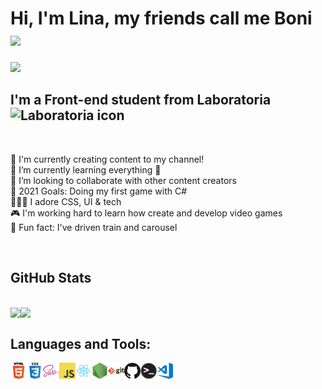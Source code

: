 # Hi, I'm Lina, my friends call me Boni <img width='80px' src='https://i.pinimg.com/originals/93/63/eb/9363ebc5e8fad43049a09b57b77022fe.gif'>

![](https://komarev.com/ghpvc/?username=linaurena&color=gray)

## I'm a Front-end student from Laboratoria  <img alt="Laboratoria icon" width="20px" src="https://avatars2.githubusercontent.com/u/7280695?s=200&v=4" />

</br>

🔭 I'm currently creating content to my channel!
</br>
🌱 I’m currently learning everything 🤣
</br>
👯 I’m looking to collaborate with other content creators
</br>
🎯 2021 Goals: Doing my first game with C#
</br>
👩🏻‍🚀 I adore CSS, UI & tech
</br>
🎮 I'm working hard to learn how create and develop video games
</br>
🥴 Fun fact: I've driven train and carousel

</br>

## GitHub Stats

</br>

<img align="left" src="https://github-readme-stats.vercel.app/api/top-langs/?username=linaurena&&bg_color=30,e96443,904e95&title_color=fff&text_color=fff" />

<img align="left" src="https://github-readme-stats.vercel.app/api?username=linaurena&bg_color=30,e96443,904e95&title_color=fff&text_color=fff" />

</br>

## Languages and Tools:

<img align="left" alt="HTML5" width="26px" src="https://raw.githubusercontent.com/github/explore/80688e429a7d4ef2fca1e82350fe8e3517d3494d/topics/html/html.png" />

<img align="left" alt="CSS3" width="26px" src="https://raw.githubusercontent.com/github/explore/80688e429a7d4ef2fca1e82350fe8e3517d3494d/topics/css/css.png" />

<img align="left" alt="Sass" width="26px" src="https://raw.githubusercontent.com/github/explore/80688e429a7d4ef2fca1e82350fe8e3517d3494d/topics/sass/sass.png" />

<img align="left" alt="JavaScript" width="26px" src="https://raw.githubusercontent.com/github/explore/80688e429a7d4ef2fca1e82350fe8e3517d3494d/topics/javascript/javascript.png" />

<img align="left" alt="React" width="26px" src="https://raw.githubusercontent.com/github/explore/80688e429a7d4ef2fca1e82350fe8e3517d3494d/topics/react/react.png" />

<img align="left" alt="Node.js" width="26px" src="https://raw.githubusercontent.com/github/explore/80688e429a7d4ef2fca1e82350fe8e3517d3494d/topics/nodejs/nodejs.png" />

<img align="left" alt="Git" width="26px" src="https://raw.githubusercontent.com/github/explore/80688e429a7d4ef2fca1e82350fe8e3517d3494d/topics/git/git.png" />

<img align="left" alt="GitHub" width="26px" src="https://raw.githubusercontent.com/github/explore/78df643247d429f6cc873026c0622819ad797942/topics/github/github.png" />

<img align="left" alt="Terminal" width="26px" src="https://raw.githubusercontent.com/github/explore/80688e429a7d4ef2fca1e82350fe8e3517d3494d/topics/terminal/terminal.png" />

<img align="left" alt="Visual Studio Code" width="26px" src="https://raw.githubusercontent.com/github/explore/80688e429a7d4ef2fca1e82350fe8e3517d3494d/topics/visual-studio-code/visual-studio-code.png" />